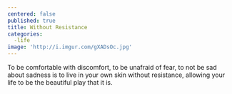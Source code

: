 ```yaml
---
centered: false
published: true
title: Without Resistance
categories:
  -life
image: 'http://i.imgur.com/gXADsOc.jpg'
---
```

To be comfortable 
with discomfort,
to be unafraid of fear,
to not be sad 
about sadness
is to live in your own skin
without resistance,
allowing your life
to be the beautiful play
that it is.
